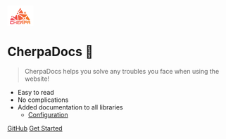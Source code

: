 <!-- _coverpage.md -->


![logo](_media/cherpa_logo.png)

# CherpaDocs :rocket:

> CherpaDocs helps you solve any troubles you face when using the website!

- Easy to read
- No complications
- Added documentation to all libraries
	- [Configuration](configuration.md)

[GitHub](https://github.com/Vancer/Docsify)
[Get Started](#docsify)
